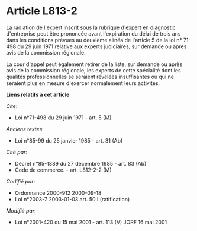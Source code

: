 # Article L813-2

La radiation de l'expert inscrit sous la rubrique d'expert en diagnostic d'entreprise peut être prononcée avant l'expiration
du délai de trois ans dans les conditions prévues au deuxième alinéa de l'article 5 de la loi n° 71-498 du 29 juin 1971
relative aux experts judiciaires, sur demande ou après avis de la commission régionale.

La cour d'appel peut également retirer de la liste, sur demande ou après avis de la commission régionale, les experts de
cette spécialité dont les qualités professionnelles se seraient révélées insuffisantes ou qui ne seraient plus en mesure
d'exercer normalement leurs activités.

**Liens relatifs à cet article**

_Cite_:

  - Loi n°71-498 du 29 juin 1971 - art. 5 (M)

_Anciens textes_:

  - Loi n°85-99 du 25 janvier 1985 - art. 31 (Ab)

_Cité par_:

  - Décret n°85-1389 du 27 décembre 1985 - art. 83 (Ab)
  - Code de commerce. - art. L812-2-2 (M)

_Codifié par_:

  - Ordonnance 2000-912 2000-09-18
  - Loi n°2003-7 2003-01-03 art. 50 I (ratification)

_Modifié par_:

  - Loi n°2001-420 du 15 mai 2001 - art. 113 (V) JORF 16 mai 2001
